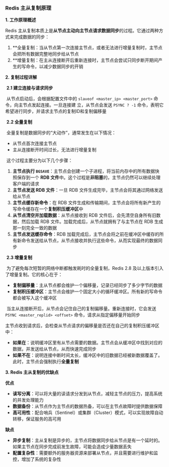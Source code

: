 ### Redis 主从复制原理

**1. 工作原理概述**

Redis 主从复制本质上是**从节点主动向主节点请求数据同步**的过程。它通过两种方式来完成数据的同步：

1. **全量复制：当从节点第一次连接主节点，或者无法进行增量复制时，主节点会把所有数据完整地同步给从节点
2. **增量复制：在主从连接断开后重新连接时，主节点会尝试只同步断开期间产生的写命令，以减少数据同步的开销

**2. 复制过程详解**

​	**2.1 建立连接与请求同步**

​	从节点启动后，会根据配置文件中的 `slaveof <master_ip> <master_port>` 命令，向主节点发起连接。一旦连接建	立，从节点会发送 `PSYNC ? -1` 命令，表明它希望进行同步，并请求主节点的复制ID和复制偏移量

​	**2.2 全量复制**

​	全量复制是数据同步的“大动作”，通常发生在以下情况：

- 从节点首次连接主节点
- 主从连接断开时间过长，无法进行增量复制

​	这个过程主要分为以下几个步骤：

1. **主节点执行 `BGSAVE`**：主节点会创建一个子进程，将当前内存中的所有数据快照保存到一个 **RDB 文件**中。这个过程是**非阻塞**的，主节点仍然可以继续处理客户端的请求
2. **主节点发送 RDB 文件**：一旦 RDB 文件生成完毕，主节点会将其通过网络发送给从节点
3. **主节点缓存新命令**：在 RDB 文件生成和传输期间，主节点会将所有新产生的写命令缓存在一个**复制积压缓冲区**中
4. **从节点清空并加载数据**：从节点接收到 RDB 文件后，会先清空自身所有旧数据，然后加载 RDB 文件。加载完成后，从节点就拥有了与主节点在 RDB 生成那一刻完全一致的数据
5. **主节点发送缓存命令**：RDB 加载完成后，主节点会将之前在缓冲区中缓存的所有新命令发送给从节点，从节点接收并执行这些命令，从而实现最终的数据同步

​	**2.3 增量复制**

​	为了避免每次短暂的网络中断都触发耗时的全量复制，Redis 2.8 及以上版本引入了增量复制。它的核心在于：

- **复制偏移量**：主从节点都会维护一个偏移量，记录已经同步了多少字节的数据
- **复制积压缓冲区**：主节点会维护一个固定大小的循环缓冲区。所有新的写命令都会被写入这个缓冲区

​	当主从连接断开后，从节点会记住自己的复制偏移量。重新连接时，它会发送 `PSYNC <master_replid> <offset>` 	命令，请求从指定偏移量开始同步

​	主节点收到请求后，会检查从节点请求的偏移量是否还在自己的复制积压缓冲区中：

- **如果在**：说明缓冲区里有从节点需要的数据。主节点会从缓冲区中找到对应的数据，并发送给从节点，从而快速完成同步
- **如果不在**：说明连接中断时间太长，缓冲区中的旧数据已经被新数据覆盖了。此时，主节点会强制执行**全量复制**

**3. Redis 主从复制的优缺点**

**优点**

- **读写分离**：可以将大量的读请求分发到从节点，减轻主节点的压力，提高系统的并发处理能力
- **数据备份**：从节点作为主节点的数据热备，可以在主节点故障时提供数据保障
- **高可用性**：配合哨兵（Sentinel）或集群（Cluster）模式，可以实现故障自动转移，保证服务的高可用

**缺点**

- **异步复制**：主从复制是异步的，主节点将数据同步给从节点是有一个延时的。如果主节点在同步完成前发生故障，可能会造成少量数据丢失
- **配置复杂性**：需要额外的服务器资源来部署从节点，并且需要进行维护和监控，增加了系统的复杂性